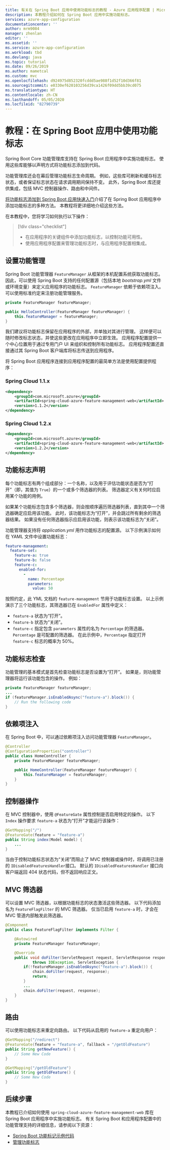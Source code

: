 ```yaml
---
title: 有关在 Spring Boot 应用中使用功能标志的教程 - Azure 应用程序配置 | Microsoft Docs
description: 本教程介绍如何在 Spring Boot 应用中实施功能标志。
services: azure-app-configuration
documentationcenter: ''
author: mrm9084
manager: zhenlan
editor: ''
ms.assetid: ''
ms.service: azure-app-configuration
ms.workload: tbd
ms.devlang: java
ms.topic: tutorial
ms.date: 09/26/2019
ms.author: mametcal
ms.custom: mvc
ms.openlocfilehash: d924975d852320fcddd5ae988f1d52f10d366f81
ms.sourcegitcommit: e0330ef620103256d39ca1426f09dd5bb39cd075
ms.translationtype: HT
ms.contentlocale: zh-CN
ms.lasthandoff: 05/05/2020
ms.locfileid: "82790739"
---
```

# <a name="tutorial-use-feature-flags-in-a-spring-boot-app"></a>教程：在 Spring Boot 应用中使用功能标志

Spring Boot Core 功能管理库支持在 Spring Boot 应用程序中实施功能标志。 使用这些库能够以声明方式将功能标志添加到代码。

功能管理库还会在幕后管理功能标志生命周期。 例如，这些库可刷新和缓存标志状态，或者保证标志状态在请求调用期间保持不变。 此外，Spring Boot 库还提供集成，包括 MVC 控制器操作、路由和中间件。

[将功能标志添加到 Spring Boot 应用快速入门](./quickstart-feature-flag-spring-boot.md)介绍了在 Spring Boot 应用程序中添加功能标志的多种方法。 本教程将更详细地介绍这些方法。

在本教程中，您将学习如何执行以下操作：

> [!div class="checklist"]
> * 在应用程序的关键组件中添加功能标志，以控制功能可用性。
> * 使用应用程序配置来管理功能标志时，与应用程序配置相集成。

## <a name="set-up-feature-management"></a>设置功能管理

Spring Boot 功能管理器 `FeatureManager` 从框架的本机配置系统获取功能标志。 因此，可以使用 Spring Boot 支持的任何配置源（包括本地 *bootstrap.yml* 文件或环境变量）来定义应用程序的功能标志。 `FeatureManager` 依赖于依赖项注入。 可以使用标准约定来注册功能管理服务。

```java
private FeatureManager featureManager;

public HelloController(FeatureManager featureManager) {
    this.featureManager = featureManager;
}
```

我们建议将功能标志保留在应用程序的外部，并单独对其进行管理。 这样便可以随时修改标志状态，并使这些更改在应用程序中立即生效。 应用程序配置提供一个中心位置用于通过专用门户 UI 来组织和控制所有功能标志。 应用程序配置还直接通过其 Spring Boot 客户端库将标志传送到应用程序。

将 Spring Boot 应用程序连接到应用程序配置的最简单方法是使用配置提供程序：

### <a name="spring-cloud-11x"></a>Spring Cloud 1.1.x

```xml
<dependency>
    <groupId>com.microsoft.azure</groupId>
    <artifactId>spring-cloud-azure-feature-management-web</artifactId>
    <version>1.1.2</version>
</dependency>
```

### <a name="spring-cloud-12x"></a>Spring Cloud 1.2.x

```xml
<dependency>
    <groupId>com.microsoft.azure</groupId>
    <artifactId>spring-cloud-azure-feature-management-web</artifactId>
    <version>1.2.2</version>
</dependency>
```

## <a name="feature-flag-declaration"></a>功能标志声明

每个功能标志有两个组成部分：一个名称，以及用于评估功能状态是否为“打开”（即，其值为 `True`）的一个或多个筛选器的列表。  筛选器定义有关何时应启用某个功能的用例。

如果某个功能标志包含多个筛选器，则会按顺序遍历筛选器列表，直到其中一个筛选器确定应启用该功能。 此时，该功能标志为“打开”，并会跳过所有剩余的筛选器结果。  如果没有任何筛选器指示应启用该功能，则表示该功能标志为“关闭”。 

功能管理器支持将 *application.yml* 用作功能标志的配置源。 以下示例演示如何在 YAML 文件中设置功能标志：

```yml
feature-management:
  feature-set:
    feature-a: true
    feature-b: false
    feature-c:
      enabled-for:
        -
          name: Percentage
          parameters:
            value: 50
```

按照约定，此 YML 文档的 `feature-management` 节用于功能标志设置。 以上示例演示了三个功能标志，其筛选器已在 `EnabledFor` 属性中定义：

* `feature-a` 状态为“打开”。 
* `feature-b` 状态为“关闭”。 
* `feature-c` 指定包含 `parameters` 属性的名为 `Percentage` 的筛选器。 `Percentage` 是可配置的筛选器。 在此示例中，`Percentage` 指定打开 `feature-c` 标志的概率为 50%。 

## <a name="feature-flag-checks"></a>功能标志检查

功能管理的基本模式是首先检查功能标志是否设置为“打开”。  如果是，则功能管理器将运行该功能包含的操作。 例如：

```java
private FeatureManager featureManager;
...
if (featureManager.isEnabledAsync("feature-a").block()) {
    // Run the following code
}
```

## <a name="dependency-injection"></a>依赖项注入

在 Spring Boot 中，可以通过依赖项注入访问功能管理器 `FeatureManager`。

```java
@Controller
@ConfigurationProperties("controller")
public class HomeController {
    private FeatureManager featureManager;

    public HomeController(FeatureManager featureManager) {
        this.featureManager = featureManager;
    }
}
```

## <a name="controller-actions"></a>控制器操作

在 MVC 控制器中，使用 `@FeatureGate` 属性控制是否启用特定的操作。 以下 `Index` 操作要求 `feature-a` 状态为“打开”才能运行该操作： 

```java
@GetMapping("/")
@FeatureGate(feature = "feature-a")
public String index(Model model) {
    ...
}
```

当由于控制功能标志状态为“关闭”而阻止了 MVC 控制器或操作时，将调用已注册的 `IDisabledFeaturesHandler`接口。  默认的 `IDisabledFeaturesHandler` 接口向客户端返回 404 状态代码，但不返回响应正文。

## <a name="mvc-filters"></a>MVC 筛选器

可以设置 MVC 筛选器，以根据功能标志的状态激活这些筛选器。 以下代码添加名为 `FeatureFlagFilter` 的 MVC 筛选器。 仅当已启用 `feature-a` 时，才会在 MVC 管道内部触发此筛选器。

```java
@Component
public class FeatureFlagFilter implements Filter {

    @Autowired
    private FeatureManager featureManager;

    @Override
    public void doFilter(ServletRequest request, ServletResponse response, FilterChain chain)
            throws IOException, ServletException {
        if(!featureManager.isEnabledAsync("feature-a").block()) {
            chain.doFilter(request, response);
            return;
        }
        ...
        chain.doFilter(request, response);
    }
}
```

## <a name="routes"></a>路由

可以使用功能标志来重定向路由。 以下代码从启用的 `feature-a` 重定向用户：

```java
@GetMapping("/redirect")
@FeatureGate(feature = "feature-a", fallback = "/getOldFeature")
public String getNewFeature() {
    // Some New Code
}

@GetMapping("/getOldFeature")
public String getOldFeature() {
    // Some New Code
}
```

## <a name="next-steps"></a>后续步骤

本教程已介绍如何使用 `spring-cloud-azure-feature-management-web` 库在 Spring Boot 应用程序中实施功能标志。 有关 Spring Boot 和应用程序配置中的功能管理支持的详细信息，请参阅以下资源：

* [Spring Boot 功能标记示例代码](/azure/azure-app-configuration/quickstart-feature-flag-spring-boot)
* [管理功能标志](./manage-feature-flags.md)
